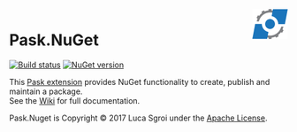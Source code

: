 <img src="https://raw.githubusercontent.com/lsgroi/Pask/master/Pask.png" align="right"/>

# Pask.NuGet

[![Build status](https://ci.appveyor.com/api/projects/status/vtgi7xi09druccs7?svg=true)](https://ci.appveyor.com/project/LucaSgroi/pask-nuget)
[![NuGet version](https://img.shields.io/nuget/v/Pask.Nuget.svg)](https://www.nuget.org/packages/Pask.NuGet)

This [Pask extension](https://github.com/lsgroi/Pask/wiki/Extensions) provides NuGet functionality to create, publish and maintain a package.  
See the [Wiki](https://github.com/lsgroi/Pask.NuGet/wiki) for full documentation.

Pask.Nuget is Copyright &copy; 2017 Luca Sgroi under the [Apache License](LICENSE.txt).